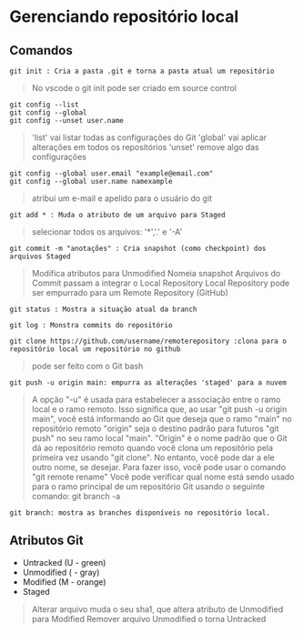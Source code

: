 # Gerenciando repositório local

## Comandos
 
    git init : Cria a pasta .git e torna a pasta atual um repositório
> No vscode o git init pode ser criado em source control

    git config --list
    git config --global
    git config --unset user.name

> 'list' vai listar todas as configurações do Git
> 'global' vai aplicar alterações em todos os repositórios
> 'unset' remove algo das configurações

    git config --global user.email "example@email.com"
    git config --global user.name namexample

> atribui um e-mail e apelido para o usuário do git

    git add * : Muda o atributo de um arquivo para Staged

> selecionar todos os arquivos: '*','.' e '-A'

    git commit -m "anotações" : Cria snapshot (como checkpoint) dos arquivos Staged

> Modifica atributos para Unmodified
> Nomeia snapshot
> Arquivos do Commit passam a integrar o Local Repository
> Local Repository pode ser empurrado para um Remote Repository (GitHub)

    git status : Mostra a situação atual da branch

    git log : Monstra commits do repositório

    git clone https://github.com/username/remoterepository :clona para o repositório local um repositório no github

> pode ser feito com o Git bash

    git push -u origin main: empurra as alterações 'staged' para a nuvem

> A opção "-u" é usada para estabelecer a associação entre o ramo local e o ramo remoto. Isso significa que, ao usar "git push -u origin main", você está informando ao Git que deseja que o ramo "main" no repositório remoto "origin" seja o destino padrão para futuros "git push" no seu ramo local "main".
> "Origin" é o nome padrão que o Git dá ao repositório remoto quando você clona um repositório pela primeira vez usando "git clone". No entanto, você pode dar a ele outro nome, se desejar. Para fazer isso, você pode usar o comando "git remote rename"
> Você pode verificar qual nome está sendo usado para o ramo principal de um repositório Git usando o seguinte comando: git branch -a

    git branch: mostra as branches disponíveis no repositório local.

## Atributos Git

- Untracked (U - green)
- Unmodified ( - gray)
- Modified (M - orange)
- Staged

> Alterar arquivo muda o seu sha1, que altera atributo de Unmodified para Modified
> Remover arquivo Unmodified o torna Untracked